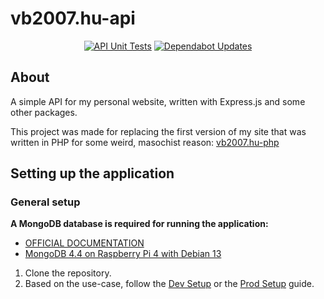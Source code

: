 # vb2007.hu-api

<div align="center">

[![API Unit Tests](https://github.com/vb2007/vb2007.hu-api/actions/workflows/unit-tests.yml/badge.svg)](https://github.com/vb2007/vb2007.hu-api/actions/workflows/unit-tests.yml) [![Dependabot Updates](https://github.com/vb2007/vb2007.hu-api/actions/workflows/dependabot/dependabot-updates/badge.svg)](https://github.com/vb2007/vb2007.hu-api/actions/workflows/dependabot/dependabot-updates)

</div>

## About

A simple API for my personal website, written with Express.js and some other packages.

This project was made for replacing the first version of my site that was written in PHP for some weird, masochist reason: [vb2007.hu-php](https://github.com/vb2007/vb2007.hu-php)

## Setting up the application

### General setup

**A MongoDB database is required for running the application:**

- [OFFICIAL DOCUMENTATION](https://www.mongodb.com/docs/manual/installation/)
- [MongoDB 4.4 on Raspberry Pi 4 with Debian 13](./docs/db/mongodb-pi4-deb13-setup.md)

1. Clone the repository.
2. Based on the use-case, follow the [Dev Setup](./docs/dev-setup.md) or the [Prod Setup](./docs/prod-setup.md) guide.
